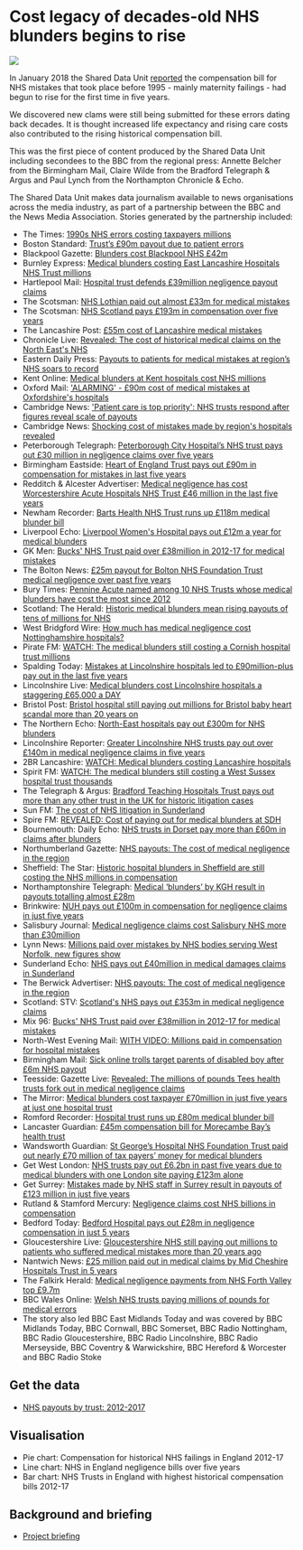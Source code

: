 # Cost legacy of decades-old NHS blunders begins to rise

![](https://news.files.bbci.co.uk/vj/live/idt-images/chart-ELSOVER5YRS/ELSOVER5YRS_pserw.png)

In January 2018 the Shared Data Unit [reported](http://www.bbc.co.uk/news/uk-england-42442343) the compensation bill for NHS mistakes that took place before 1995 - mainly maternity failings - had begun to rise for the first time in five years.

We discovered new clams were still being submitted for these errors dating back decades. It is thought increased life expectancy and rising care costs also contributed to the rising historical compensation bill.

This was the first piece of content produced by the Shared Data Unit including secondees to the BBC from the regional press: Annette Belcher from the Birmingham Mail, Claire Wilde from the Bradford Telegraph & Argus and Paul Lynch from the Northampton Chronicle & Echo. 

The Shared Data Unit makes data journalism available to news organisations across the media industry, as part of a partnership between the BBC and the News Media Association. Stories generated by the partnership included:

* The Times: [1990s NHS errors costing taxpayers millions](https://www.thetimes.co.uk/article/1990s-nhs-errors-costing-taxpayers-millions-6s93nk9b7)
* Boston Standard: [Trust’s £90m payout due to patient errors](https://www.bostonstandard.co.uk/news/health/trust-s-90m-payout-due-to-patient-errors-1-8333755)
* Blackpool Gazette: [Blunders cost Blackpool NHS £42m](https://www.blackpoolgazette.co.uk/news/health/blunders-cost-blackpool-nhs-42m-1-8959660)
* Burnley Express: [Medical blunders costing East Lancashire Hospitals NHS Trust millions](https://www.burnleyexpress.net/news/health/medical-blunders-costing-east-lancashire-hospitals-nhs-trust-millions-1-8962594)
* Hartlepool Mail: [Hospital trust defends £39million negligence payout claims](https://www.hartlepoolmail.co.uk/news/health/hospital-trust-defends-39million-negligence-payout-claims-1-8961504)
* The Scotsman: [NHS Lothian paid out almost £33m for medical mistakes](https://www.scotsman.com/news/nhs-lothian-paid-out-almost-33m-for-medical-mistakes-1-4662261)
* The Scotsman: [NHS Scotland pays £193m in compensation over five years](https://www.scotsman.com/news/nhs-scotland-pays-193m-in-compensation-over-five-years-1-4662230)
* The Lancashire Post: [£55m cost of Lancashire medical mistakes](https://www.lep.co.uk/news/health/55m-cost-of-lancashire-medical-mistakes-1-8959656)
* Chronicle Live: [Revealed: The cost of historical medical claims on the North East's NHS](https://www.chroniclelive.co.uk/news/health/revealed-cost-historical-medical-claims-14159889)
* Eastern Daily Press: [Payouts to patients for medical mistakes at region’s NHS soars to record](http://www.edp24.co.uk/news/health/norfolk-nhs-clinical-negligence-payout-record-1-5356205)
* Kent Online: [Medical blunders at Kent hospitals cost NHS millions](http://www.kentonline.co.uk/kent/news/medical-blunders-costing-nhs-millions-158522/)
* Oxford Mail: ['ALARMING' - £90m cost of medical mistakes at Oxfordshire's hospitals](http://www.oxfordmail.co.uk/NEWS/15829272._ALARMING______90m_cost_of_medical_mistakes_at_Oxfordshire_s_hospitals/)
* Cambridge News: ['Patient care is top priority': NHS trusts respond after figures reveal scale of payouts](https://www.cambridge-news.co.uk/news/cambridge-news/nhs-trusts-response-compensation-patients-14164895)
* Cambridge News: [Shocking cost of mistakes made by region's hospitals revealed](https://www.cambridge-news.co.uk/news/cambridge-news/mistakes-negligence-hospitals-nhs-compensation-14159721)
* Peterborough Telegraph: [Peterborough City Hospital’s NHS trust pays out £30 million in negligence claims over five years](https://www.peterboroughtoday.co.uk/news/health/peterborough-city-hospital-s-nhs-trust-pays-out-30-million-in-negligence-claims-over-five-years-1-8331988)
* Birmingham Eastside: [Heart of England Trust pays out £90m in compensation for mistakes in last five years](http://birminghameastside.com/2018/01/16/birmingham-trust-90m-mistakes/)
* Redditch & Alcester Advertiser: [Medical negligence has cost Worcestershire Acute Hospitals NHS Trust £46 million in the last five years](http://www.redditchadvertiser.co.uk/news/15835367.Medical_negligence_has_cost_Worcestershire_Acute_Hospitals_NHS_Trust___46_million_in_the_last_five_years/)
* Newham Recorder: [Barts Health NHS Trust runs up £118m medical blunder bill](http://www.newhamrecorder.co.uk/news/health/barts-health-nhs-trust-runs-up-118m-medical-blunder-bill-1-5356409)
* Liverpool Echo: [Liverpool Women's Hospital pays out £12m a year for medical blunders](http://www.liverpoolecho.co.uk/news/liverpool-news/liverpool-womens-hospital-pays-out-14159448)
* GK Men: [Bucks' NHS Trust paid over £38million in 2012-17 for medical mistakes](http://gkmen.com/2018/01/16/bucks-nhs-trust-paid-over-38million-in-2012-17-for-medical/)
* The Bolton News: [£25m payout for Bolton NHS Foundation Trust medical negligence over past five years](http://www.theboltonnews.co.uk/news/15830050.__25m_payout_for_Bolton_NHS_Foundation_Trust_medical_negligence_over_past_five_years/)
* Bury Times: [Pennine Acute named among 10 NHS Trusts whose medical blunders have cost the most since 2012](http://www.burytimes.co.uk/news/15830059.Pennine_Acute_named_among_10_NHS_Trusts_whose_medical_blunders_have_cost_the_most_since_2012/)
* Scotland: The Herald: [Historic medical blunders mean rising payouts of tens of millions for NHS](http://www.heraldscotland.com/news/15829892.Historic_medical_blunders_mean_rising_payouts_of_tens_of_millions_for_NHS/)
* West Bridgford Wire: [How much has medical negligence cost Nottinghamshire hospitals?](http://westbridgfordwire.com/much-medical-negligence-cost-nottinghamshire-hospitals/)
* Pirate FM: [WATCH: The medical blunders still costing a Cornish hospital trust millions](https://www.piratefm.co.uk/news/latest-news/2478246/watch-the-medical-blunders-still-costing-a-cornish-hospital-trust-millions/)
* Spalding Today: [Mistakes at Lincolnshire hospitals led to £90million-plus pay out in the last five years](https://www.spaldingtoday.co.uk/news/health/mistakes-at-lincolnshire-hospitals-led-to-90million-plus-pay-out-in-the-last-five-years-1-8331267)
* Lincolnshire Live: [Medical blunders cost Lincolnshire hospitals a staggering £65,000 a DAY](http://www.lincolnshirelive.co.uk/news/local-news/medical-blunders-cost-lincolnshire-hospitals-1069991)
* Bristol Post: [Bristol hospital still paying out millions for Bristol baby heart scandal more than 20 years on](http://www.bristolpost.co.uk/news/bristol-news/bristol-hospital-still-paying-out-1067400)
* The Northern Echo: [North-East hospitals pay out £300m for NHS blunders](http://www.thenorthernecho.co.uk/news/15829618.This_is_how_much_your_hospital_had_to_pay_out_for_medical_blunders/)
* Lincolnshire Reporter: [Greater Lincolnshire NHS trusts pay out over £140m in medical negligence claims in five years](https://lincolnshirereporter.co.uk/2018/01/greater-lincolnshire-nhs-trusts-pay-out-over-140m-in-medical-negligence-claims-in-five-years/)
* 2BR Lancashire: [WATCH: Medical blunders costing Lancashire hospitals](https://www.2br.co.uk/news/local-news/2478312/watch-medical-blunders-costing-lancashire-hospitals/)
* Spirit FM: [WATCH: The medical blunders still costing a West Sussex hospital trust thousands](https://www.spiritfm.net/news/sussex-news/2478255/watch-the-medical-blunders-still-costing-a-west-sussex-hospital-trust-thousands/)
* The Telegraph & Argus: [Bradford Teaching Hospitals Trust pays out more than any other trust in the UK for historic litigation cases](http://www.thetelegraphandargus.co.uk/news/15829307.Bradford_hospitals_trust_tops_UK_list_for_historic_litigation_payouts/)
* Sun FM: [The cost of NHS litigation in Sunderland](https://www.sun-fm.com/news/local/2478232/the-cost-of-nhs-litigation-in-sunderland/)
* Spire FM: [REVEALED: Cost of paying out for medical blunders at SDH](https://www.spirefm.co.uk/news/local-news/2477942/revealed-cost-of-paying-out-for-medical-blunders-at-sdh/)
* Bournemouth: Daily Echo: [NHS trusts in Dorset pay more than £60m in claims after blunders](http://www.bournemouthecho.co.uk/newS/15829955.NHS_trusts_in_Dorset_pay_more_than___60m_in_claims_after_blunders/)
* Northumberland Gazette: [NHS payouts: The cost of medical negligence in the region](https://www.northumberlandgazette.co.uk/news/nhs-payouts-the-cost-of-medical-negligence-in-the-region-1-8959339)
* Sheffield: The Star: [Historic hospital blunders in Sheffield are still costing the NHS millions in compensation](https://www.thestar.co.uk/news/historic-hospital-blunders-in-sheffield-are-still-costing-the-nhs-millions-in-compensation-1-8960065)
* Northamptonshire Telegraph: [Medical ‘blunders’ by KGH result in payouts totalling almost £28m](https://www.northantstelegraph.co.uk/news/medical-blunders-by-kgh-result-in-payouts-totalling-almost-28m-1-8331133)
* Brinkwire: [NUH pays out £100m in compensation for negligence claims in just five years](http://en.brinkwire.com/96849/nuh-pays-out-100m-in-compensation-for-negligence-claims-in-just-five-years/)
* Salisbury Journal: [Medical negligence claims cost Salisbury NHS more than £30million](http://www.salisburyjournal.co.uk/news/15830302.More_than___30million_spent_on_medical_negligence_claims_in_Salisbury/)
* Lynn News: [Millions paid over mistakes by NHS bodies serving West Norfolk, new figures show](https://www.lynnnews.co.uk/news/millions-paid-over-mistakes-by-nhs-bodies-serving-west-norfolk-new-figures-show-1-8331340)
* Sunderland Echo: [NHS pays out £40million in medical damages claims in Sunderland](https://www.sunderlandecho.com/our-region/sunderland/nhs-pays-out-40million-in-medical-damages-claims-in-sunderland-1-8959400)
* The Berwick Advertiser: [NHS payouts: The cost of medical negligence in the region](https://www.berwick-advertiser.co.uk/news/nhs-payouts-the-cost-of-medical-negligence-in-the-region-1-4662085)
* Scotland: STV: [Scotland's NHS pays out £353m in medical negligence claims](https://stv.tv/news/politics/1406118-nhs-scotland-pays-out-193m-in-medical-negligence-claims/)
* Mix 96: [Bucks' NHS Trust paid over £38million in 2012-17 for medical mistakes](https://www.mix96.co.uk/news/local/2477856/bucks-nhs-trust-paid-over-38million-in-2012-17-for-medical-mistakes/)
* North-West Evening Mail: [WITH VIDEO: Millions paid in compensation for hospital mistakes](http://www.nwemail.co.uk/news/WITH-VIDEO-Millions-paid-in-compensation-for-hospital-mistakes-4a5988e2-7c67-45e5-afca-c2819835605e-ds)
* Birmingham Mail: [Sick online trolls target parents of disabled boy after £6m NHS payout](https://www.birminghammail.co.uk/news/midlands-news/sick-online-trolls-target-parents-14173708)
* Teesside: Gazette Live: [Revealed: The millions of pounds Tees health trusts fork out in medical negligence claims](http://www.gazettelive.co.uk/news/teesside-news/revealed-millions-pounds-tees-health-14180163)
* The Mirror: [Medical blunders cost taxpayer £70million in just five years at just one hospital trust](https://www.mirror.co.uk/news/uk-news/medical-blunders-cost-taxpayer-70million-11890957)
* Romford Recorder: [Hospital trust runs up £80m medical blunder bill](http://www.romfordrecorder.co.uk/news/health/hospital-trust-runs-up-80m-medical-blunder-bill-1-5356411)
* Lancaster Guardian: [£45m compensation bill for Morecambe Bay’s health trust](https://www.lancasterguardian.co.uk/news/45m-compensation-bill-for-morecambe-bay-s-health-trust-1-8964836)
* Wandsworth Guardian: [St George’s Hospital NHS Foundation Trust paid out nearly £70 million of tax payers’ money for medical blunders](http://www.wandsworthguardian.co.uk/news/15866585.St_George___s_Hospital_NHS_Foundation_Trust_paid_out_nearly___70_million_of_tax_payers____money_for_medical_blunders_in_past_five_years/)
* Get West London: [NHS trusts pay out £6.2bn in past five years due to medical blunders with one London site paying £123m alone](https://www.getwestlondon.co.uk/news/west-london-news/nhs-trusts-pay-out-62bn-14173284)
* Get Surrey: [Mistakes made by NHS staff in Surrey result in payouts of £123 million in just five years](http://www.getsurrey.co.uk/news/surrey-news/mistakes-made-nhs-staff-surrey-14168349)
* Rutland & Stamford Mercury: [Negligence claims cost NHS billions in compensation](https://www.stamfordmercury.co.uk/news/negligence-claims-cost-nhs-billions-in-compensation-1-8337309)
* Bedford Today: [Bedford Hospital pays out £28m in negligence compensation in just 5 years](https://www.bedfordtoday.co.uk/news/bedford-hospital-pays-out-28m-in-negligence-compensation-in-just-5-years-1-8337515)
* Gloucestershire Live: [Gloucestershire NHS still paying out millions to patients who suffered medical mistakes more than 20 years ago](http://www.gloucestershirelive.co.uk/news/health/gloucestershire-nhs-still-paying-out-1076088)
* Nantwich News: [£25 million paid out in medical claims by Mid Cheshire Hospitals Trust in 5 years](http://thenantwichnews.co.uk/2018/01/17/25-million-paid-out-in-medical-claims-by-mid-cheshire-hospitals-trust-in-5-years/)
* The Falkirk Herald: [Medical negligence payments from NHS Forth Valley top £9.7m](https://www.falkirkherald.co.uk/news/health/medical-negligence-payments-from-nhs-forth-valley-top-9-7m-1-4680201)
* BBC Wales Online: [Welsh NHS trusts paying millions of pounds for medical errors](http://www.bbc.co.uk/news/uk-wales-42695699)
* The story also led BBC East Midlands Today and was covered by BBC Midlands Today, BBC Cornwall, BBC Somerset, BBC Radio Nottingham, BBC Radio Gloucestershire, BBC Radio Lincolnshire, BBC Radio Merseyside, BBC Coventry & Warwickshire, BBC Hereford & Worcester and BBC Radio Stoke


## Get the data

* [NHS payouts by trust: 2012-2017](https://docs.google.com/spreadsheets/d/1cbNnk8uwDzaBFgwdX1Ha3l_XCekrcaKj1qwmiuRJwRo/edit#gid=1414646496)

## Visualisation

* Pie chart: Compensation for historical NHS failings in England 2012-17
* Line chart: NHS in England negligence bills over five years
* Bar chart: NHS Trusts in England with highest historical compensation bills 2012-17 

## Background and briefing

* [Project briefing](https://docs.google.com/document/d/1sfMyr1YkEGrNZcHNGWCuxvl7eLFBj1zAhOWSfstfbnc/edit)
